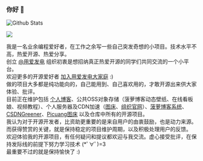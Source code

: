 ### 你好 👋

![Github Stats](https://github-readme-stats.vercel.app/api?username=adlered&show_icons=true)

<a title="Hits" target="_blank" href="https://github.com/adlered/hits"><img src="https://hits.b3log.org/adlered/hits.svg"></a>

我是一名业余编程爱好者，在工作之余写一些自己突发奇想的小项目。技术水平不高，热爱开源、热爱分享。  
创立 [@用爱发电](https://github.com/Programming-With-Love) 组织初衷是想招纳真正热爱开源的同学们共同交流的一个小平台。  
欢迎更多的开源爱好者 [加入用爱发电大家庭](https://hacpai.com/article/1570552518797) :)  
做的项目大多都是纯功能向的，自己能用到、自己喜欢用的，才敢开源出来供大家体验、批评。  
目前正在维护包括 [个人博客](https://www.stackoverflow.wiki)、公共OSS对象存储（菠萝博客动态壁纸、在线看板娘、视频教程）、个人服务器及CDN加速（[图床](https://pic.stackoverflow.wiki)、[组织官网](https://programmingwithlove.stackoverflow.wiki)）、[菠萝博客系统](https://github.com/adlered/bolo-solo)、[CSDNGreener](https://github.com/adlered/CSDNGreener)、[Picuang图床](https://github.com/adlered/Picuang) 以及仓库中所有的开源项目。  
我认为对于开源开发者，比资助更重要的是来自用户的由衷鼓励，也是动力来源。而获得赞赏的关键，就是保持稳定的项目维护周期，以及积极处理用户的反馈。  
欢迎体验我的开源项目，有任何疑问和提议都欢迎与我交流。虚心接受批评，在保持发际线的前提下努力学习技术 (*ﾟ∀ﾟ)=3  
最重要不过的就是保持愉快了 :)
